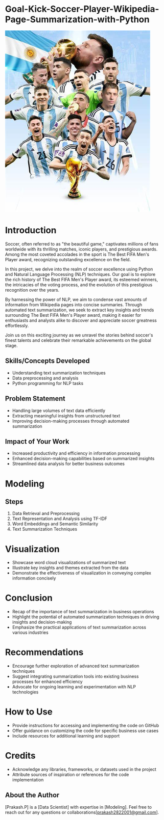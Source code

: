 # Goal-Kick-Soccer-Player-Wikipedia-Page-Summarization-with-Python

![](https://github.com/Prakashpsk/Goal-Kick-Soccer-Player-Wikipedia-Page-Summarization-with-Python/blob/main/champion.jpeg)
 
# Introduction

Soccer, often referred to as "the beautiful game," captivates millions of fans worldwide with its thrilling matches, iconic players, and prestigious awards. Among the most coveted accolades in the sport is The Best FIFA Men's Player award, recognizing outstanding excellence on the field. 

In this project, we delve into the realm of soccer excellence using Python and Natural Language Processing (NLP) techniques. Our goal is to explore the rich history of The Best FIFA Men's Player award, its esteemed winners, the intricacies of the voting process, and the evolution of this prestigious recognition over the years.

By harnessing the power of NLP, we aim to condense vast amounts of information from Wikipedia pages into concise summaries. Through automated text summarization, we seek to extract key insights and trends surrounding The Best FIFA Men's Player award, making it easier for enthusiasts and analysts alike to discover and appreciate soccer greatness effortlessly.

Join us on this exciting journey as we unravel the stories behind soccer's finest talents and celebrate their remarkable achievements on the global stage.

## Skills/Concepts Developed
- Understanding text summarization techniques
- Data preprocessing and analysis
- Python programming for NLP tasks

## Problem Statement
- Handling large volumes of text data efficiently
- Extracting meaningful insights from unstructured text
- Improving decision-making processes through automated summarization

## Impact of Your Work
- Increased productivity and efficiency in information processing
- Enhanced decision-making capabilities based on summarized insights
- Streamlined data analysis for better business outcomes

# Modeling

## Steps
1. Data Retrieval and Preprocessing
2. Text Representation and Analysis using TF-IDF
3. Word Embeddings and Semantic Similarity
4. Text Summarization Techniques

# Visualization

- Showcase word cloud visualizations of summarized text
- Illustrate key insights and themes extracted from the data
- Demonstrate the effectiveness of visualization in conveying complex information concisely

# Conclusion

- Recap of the importance of text summarization in business operations
- Highlight the potential of automated summarization techniques in driving insights and decision-making
- Emphasize the practical applications of text summarization across various industries

# Recommendations

- Encourage further exploration of advanced text summarization techniques
- Suggest integrating summarization tools into existing business processes for enhanced efficiency
- Advocate for ongoing learning and experimentation with NLP technologies

# How to Use

- Provide instructions for accessing and implementing the code on GitHub
- Offer guidance on customizing the code for specific business use cases
- Include resources for additional learning and support

# Credits

- Acknowledge any libraries, frameworks, or datasets used in the project
- Attribute sources of inspiration or references for the code implementation

## About the Author

[Prakash.P] is a [Data Scientist] with expertise in [Modeling]. Feel free to reach out for any questions or collaborations[prakash2822001@gmail.com].
